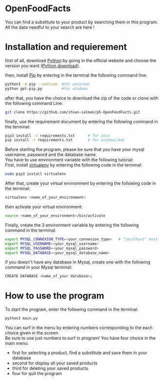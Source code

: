 # OpenFoodFacts 

You can find a substitute to your product by searching them in this program.  
All the data needful to your search are here !

#  Installation and requierement 

first of all, download [Python](https://www.python.org/) by going in the official website and choose the version you want ([Python download](https://www.python.org/downloads/)).

then, install [Pip](https://pypi.org/project/pip/) by entering in the terminal the following command line:
```bash
python3 -m pip --version  #for unix/mac
python get-pip.py         #for windows
```
after that, you have the choice to download the zip of the code or clone with the following command Line:
```bash
git clone https://github.com/ihsan-salman/p5-OpenFoodFacts.git
```

finally, use the requirement document by entering the following command in the terminal:
```bash
pip3 install -r requirements.txt      # for unix
pip install -r requirements.txt       # for windows/mac
```
Before starting the program, please be sure that you have your mysql username, password and the database name.  
You have to use environment variable with the following tutorial:    
First, install [virtualenv](https://pypi.org/project/virtualenv/) by entering the following code in the terminal:
```bash
sudo pip3 install virtualenv 
```
After that, create your virtual environment by entering the following code in the terminal:
```bash
virtualenv <name_of_your_environment>
```
then activate your virtual environment:
```bash
source <name_of_your_environment>/bin/activate
```
Finally, create the 3 environment variable by entering the following command in the terminal:
```bash
export MYSQL_CONNEXION_TYPE=<your_connexion_type>   # "localhost" most of time
export MYSQL_USERNAME=<your_mysql_username>
export MYSQL_PASSWORD=<your_mysql_password>
export MYSQL_DATABASE=<your_mysql_database_name>
```  
if you doesn't have any database in Mysql, create one with the following command in your Mysql terminal:
```bash
CREATE DATABASE <name_of_your database>;
```

# How to use the program

To start the program, enter the following command in the terminal:
```bash
python3 main.py
```

You can surf in the menu by entering numbers corresponding to the each choice given in the screen.  
Be sure to use just numbers to surf in program!
You have four choice in the main menu:  
- first for selecting a product, find a substitute and save them in your database  
- second for display all your saved products  
- third for deleting your saved products  
- four for quit the program
